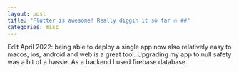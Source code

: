 ```yaml
---
layout: post
title: "Flutter is awesome! Really diggin it so far 🔥 ##"
categories: misc
---
```



Edit April 2022: being able to deploy a single app now also relatively easy to macos, ios, android and web is 
a great tool.
Upgrading my app to null safety was a bit of a hassle.
As a backend I used firebase database.